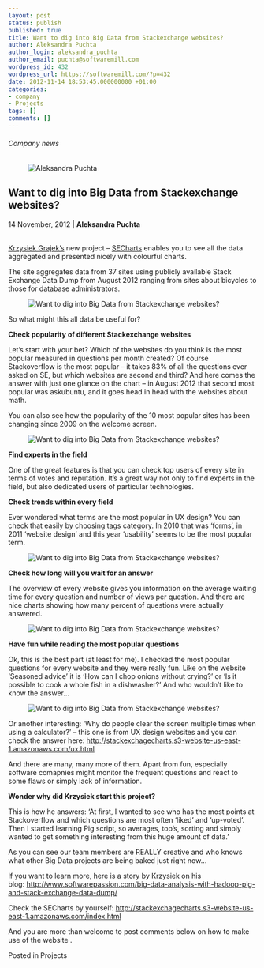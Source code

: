 ```yaml
---
layout: post
status: publish
published: true
title: Want to dig into Big Data from Stackexchange websites?
author: Aleksandra Puchta
author_login: aleksandra_puchta
author_email: puchta@softwaremill.com
wordpress_id: 432
wordpress_url: https://softwaremill.com/?p=432
date: 2012-11-14 18:53:45.000000000 +01:00
categories:
- company
- Projects
tags: []
comments: []
---
```


<h6>Company news</h6>
<div class="post-header clearfix">
<figure><div class="image"><img src="https://softwaremill.com/wp-content/uploads/2013/04/puchta.jpg" alt="Aleksandra Puchta"></div></figure><div class="title">
<h2 class="font-dark-blue font-normal">Want to dig into Big Data from Stackexchange websites?</h2>14 November, 2012 | <b>Aleksandra Puchta</b><br><br>
</div>
</div>
<div class="post-rows">
<div class="text">
<p><a href="https://twitter.com/grajo" rel="nofollow">Krzysiek Grajek’s</a> new project – <a href="http://stackexchagecharts.s3-website-us-east-1.amazonaws.com/index.html" rel="nofollow">SECharts</a> enables you to see all the data aggregated and presented nicely with colourful charts.</p>
<p>The site aggregates data from 37 sites using publicly available Stack Exchange Data Dump from August 2012 ranging from sites about bicycles to those for database administrators.</p>
</div>
<figure><img src="https://softwaremill.com/wp-content/uploads/2013/11/Screen-Shot-2012-11-14-at-9.27.24-AM.png" alt="Want to dig into Big Data from Stackexchange websites?"></figure><div class="text">
<p>So what might this all data be useful for?</p>
<p><strong>Check popularity of different Stackexchange websites</strong></p>
<p>Let’s start with your bet? Which of the websites do you think is the most popular measured in questions per month created? Of course Stackoverflow is the most popular – it takes 83% of all the questions ever asked on SE, but which websites are second and third? And here comes the answer with just one glance on the chart – in August 2012 that second most popular was askubuntu, and it goes head in head with the websites about math.</p>
<p>You can also see how the popularity of the 10 most popular sites has been changing since 2009 on the welcome screen.</p>
</div>
<figure><img src="https://softwaremill.com/wp-content/uploads/2013/11/Screen-Shot-2012-11-13-at-3.16.08-PM.png" alt="Want to dig into Big Data from Stackexchange websites?"></figure><div class="text">
<p><strong>Find experts in the field</strong></p>
<p>One of the great features is that you can check top users of every site in terms of votes and reputation. It’s a great way not only to find experts in the field, but also dedicated users of particular technologies.</p>
<p><strong>Check trends within every field</strong></p>
<p>Ever wondered what terms are the most popular in UX design? You can check that easily by choosing tags category. In 2010 that was ‘forms’, in 2011 ‘website design’ and this year ‘usability’ seems to be the most popular term.</p>
</div>
<figure><img src="https://softwaremill.com/wp-content/uploads/2013/11/Screen-Shot-2012-11-13-at-3.24.59-PM.png" alt="Want to dig into Big Data from Stackexchange websites?"></figure><div class="text">
<p><strong>Check how long will you wait for an answer</strong></p>
<p>The overview of every website gives you information on the average waiting time for every question and number of views per question. And there are nice charts showing how many percent of questions were actually answered.</p>
</div>
<figure><img src="https://softwaremill.com/wp-content/uploads/2013/11/Screen-Shot-2012-11-13-at-3.27.35-PM.png" alt="Want to dig into Big Data from Stackexchange websites?"></figure><div class="text">
<p><strong>Have fun while reading the most popular questions</strong></p>
<p>Ok, this is the best part (at least for me). I checked the most popular questions for every website and they were really fun. Like on the website ‘Seasoned advice’ it is ‘How can I chop onions without crying?’ or ‘Is it possible to cook a whole fish in a dishwasher?’ And who wouldn’t like to know the answer…</p>
</div>
<figure><img src="https://softwaremill.com/wp-content/uploads/2013/11/Screen-Shot-2012-11-13-at-3.37.23-PM1.png" alt="Want to dig into Big Data from Stackexchange websites?"></figure><div class="text">
<p>Or another interesting: ‘Why do people clear the screen multiple times when using a calculator?’ – this one is from UX design websites and you can check the answer here: <a href="http://stackexchagecharts.s3-website-us-east-1.amazonaws.com/ux.html" rel="nofollow">http://stackexchagecharts.s3-website-us-east-1.amazonaws.com/ux.html</a></p>
<p>And there are many, many more of them. Apart from fun, especially software comapnies might monitor the frequent questions and react to some flaws or simply lack of information.</p>
<p><strong>Wonder why did Krzysiek start this project?</strong></p>
<p>This is how he answers: ‘At first, I wanted to see who has the most points at Stackoverflow and which questions are most often ‘liked’ and ‘up-voted’. Then I started learning Pig script, so averages, top’s, sorting and simply wanted to get something interesting from this huge amount of data.’</p>
<p>As you can see our team members are REALLY creative and who knows what other Big Data projects are being baked just right now…</p>
<p>If you want to learn more, here is a story by Krzysiek on his blog: <a href="http://www.softwarepassion.com/big-data-analysis-with-hadoop-pig-and-stack-exchange-data-dump/" rel="nofollow">http://www.softwarepassion.com/big-data-analysis-with-hadoop-pig-and-stack-exchange-data-dump/</a></p>
<p>Check the SECharts by yourself: <a href="http://stackexchagecharts.s3-website-us-east-1.amazonaws.com/index.html" rel="nofollow">http://stackexchagecharts.s3-website-us-east-1.amazonaws.com/index.html</a></p>
<p>And you are more than welcome to post comments below on how to make use of the website .</p>
</div>
</div>
<div class="post-footer">Posted in Projects</div>

